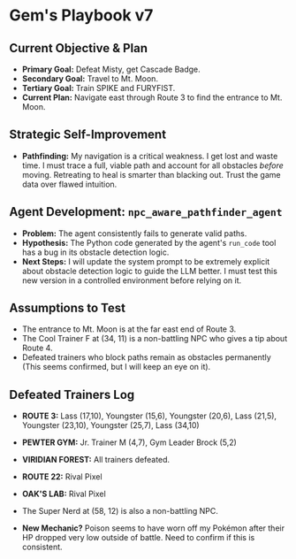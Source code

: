 # Gem's Playbook v7

## Current Objective & Plan
- **Primary Goal:** Defeat Misty, get Cascade Badge.
- **Secondary Goal:** Travel to Mt. Moon.
- **Tertiary Goal:** Train SPIKE and FURYFIST.
- **Current Plan:** Navigate east through Route 3 to find the entrance to Mt. Moon.

## Strategic Self-Improvement
- **Pathfinding:** My navigation is a critical weakness. I get lost and waste time. I must trace a full, viable path and account for all obstacles *before* moving. Retreating to heal is smarter than blacking out. Trust the game data over flawed intuition.

## Agent Development: `npc_aware_pathfinder_agent`
- **Problem:** The agent consistently fails to generate valid paths.
- **Hypothesis:** The Python code generated by the agent's `run_code` tool has a bug in its obstacle detection logic. 
- **Next Steps:** I will update the system prompt to be extremely explicit about obstacle detection logic to guide the LLM better. I must test this new version in a controlled environment before relying on it.

## Assumptions to Test
- The entrance to Mt. Moon is at the far east end of Route 3.
- The Cool Trainer F at (34, 11) is a non-battling NPC who gives a tip about Route 4.
- Defeated trainers who block paths remain as obstacles permanently (This seems confirmed, but I will keep an eye on it).

## Defeated Trainers Log
- **ROUTE 3:** Lass (17,10), Youngster (15,6), Youngster (20,6), Lass (21,5), Youngster (23,10), Youngster (25,7), Lass (34,10)
- **PEWTER GYM:** Jr. Trainer M (4,7), Gym Leader Brock (5,2)
- **VIRIDIAN FOREST:** All trainers defeated.
- **ROUTE 22:** Rival Pixel
- **OAK'S LAB:** Rival Pixel

- The Super Nerd at (58, 12) is also a non-battling NPC. 
- **New Mechanic?** Poison seems to have worn off my Pokémon after their HP dropped very low outside of battle. Need to confirm if this is consistent.